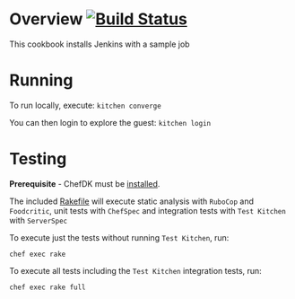 # Overview [![Build Status][travis-image]][travis-url]
This cookbook installs Jenkins with a sample job

# Running 
To run locally, execute: `kitchen converge`

You can then login to explore the guest:  `kitchen login`


# Testing

**Prerequisite** -  ChefDK must be [installed](https://docs.chef.io/install_dk.html).

The included [Rakefile](Rakefile) will execute static analysis with `RuboCop` and `Foodcritic`, unit tests with `ChefSpec` and integration tests with `Test Kitchen` with `ServerSpec`

To execute just the tests without running `Test Kitchen`, run:

```
chef exec rake
```

To execute all tests including the `Test Kitchen` integration tests, run:

```
chef exec rake full
```

[travis-url]: http://travis-ci.org/cplee/cookbook-aftp
[travis-image]: http://img.shields.io/travis/cplee/cookbook-aftp.svg?style=flat
